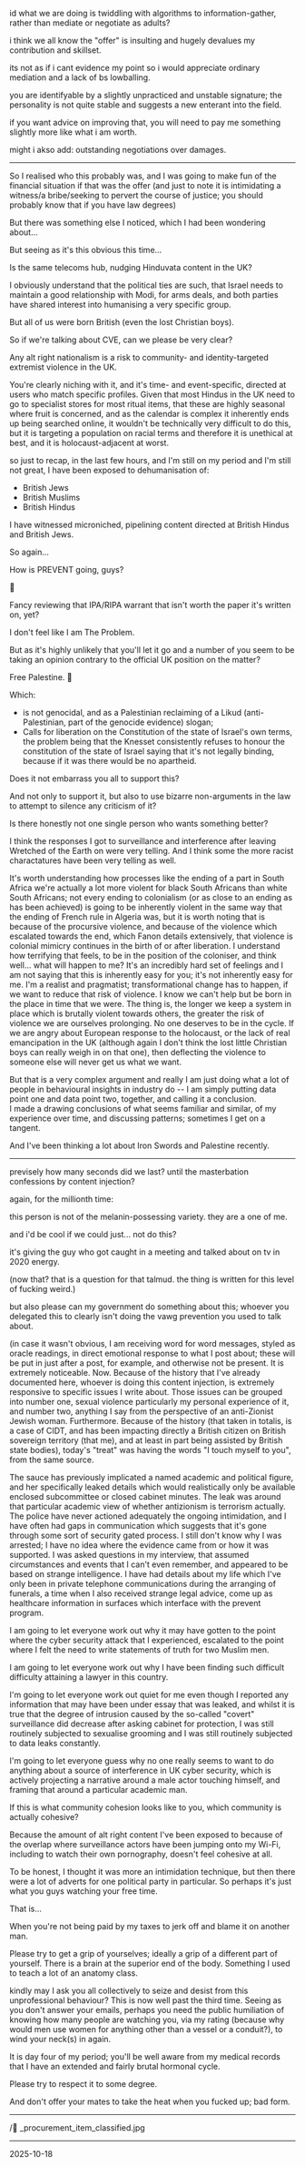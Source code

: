 id what we are doing is twiddling with algorithms to information-gather, rather than mediate or negotiate as adults?  

i think we all know the "offer" is insulting and hugely devalues my contribution and skillset.  

its not as if i cant evidence my point so i would appreciate ordinary mediation and a lack of bs lowballing.  

you are identifyable by a slightly unpracticed and unstable signature; the personality is not quite stable and suggests a new enterant into the field.  

if you want advice on improving that, you will need to pay me something slightly more like what i am worth.  

might i akso add: outstanding negotiations over damages.  

---

So I realised who this probably was, and I was going to make fun of the financial situation if that was the offer (and just to note it is intimidating a witness/a bribe/seeking to pervert the course of justice; you should probably know that if you have law degrees)  

But there was something else I noticed, which I had been wondering about...  

But seeing as it's this obvious this time...  

Is the same telecoms hub, nudging Hinduvata content in the UK?  

I obviously understand that the political ties are such, that Israel needs to maintain a good relationship with Modi, for arms deals, and both parties have shared interest into humanising a very specific group.  

But all of us were born British (even the lost Christian boys).

So if we're talking about CVE, can we please be very clear?  

Any alt right nationalism is a risk to community- and identity-targeted extremist violence in the UK.  

You're clearly niching with it, and it's time- and event-specific, directed at users who match specific profiles. Given that most Hindus in the UK need to go to specialist stores for most ritual items, that these are highly seasonal where fruit is concerned, and as the calendar is complex it inherently ends up being searched online, it wouldn't be technically very difficult to do this, but it is targeting a population on racial terms and therefore it is unethical at best, and it is holocaust-adjacent at worst.  

so just to recap, in the last few hours, and I'm still on my period and I'm still not great, I have been exposed to dehumanisation of:
- British Jews
- British Muslims  
- British Hindus

I have witnessed microniched, pipelining content directed at British Hindus and British Jews.  

So again...  

How is PREVENT going, guys?  

🎪  

Fancy reviewing that IPA/RIPA warrant that isn't worth the paper it's written on, yet?  

I don't feel like I am The Problem.   

But as it's highly unlikely that you'll let it go and a number of you seem to be taking an opinion contrary to the official UK position on the matter?  

Free Palestine. 🍉  

Which:
- is not genocidal, and as a Palestinian reclaiming of a Likud (anti-Palestinian, part of the genocide evidence) slogan;  
- Calls for liberation on the Constitution of the state of Israel's own terms, the problem being that the Knesset consistently refuses to honour the constitution of the state of Israel saying that it's not legally binding, because if it was there would be no apartheid.

Does it not embarrass you all to support this?  

And not only to support it, but also to use bizarre non-arguments in the law to attempt to silence any criticism of it?  

Is there honestly not one single person who wants something better?  

I think the responses I got to surveillance and interference after leaving Wretched of the Earth on were very telling. And I think some the more racist charactatures have been very telling as well.  

It's worth understanding how processes like the ending of a part in South Africa we're actually a lot more violent for black South Africans than white South Africans; not every ending to colonialism (or as close to an ending as has been achieved) is going to be inherently violent in the same way that the ending of French rule in Algeria was, but it is worth noting that is because of the procursive violence, and because of the violence which escalated towards the end, which Fanon details extensively, that violence is colonial mimicry continues in the birth of or after liberation. I understand how terrifying that feels, to be in the position of the coloniser, and think well... what will happen to me? It's an incredibly hard set of feelings and I am not saying that this is inherently easy for you; it's not inherently easy for me. I'm a realist and pragmatist; transformational change has to happen, if we want to reduce that risk of violence. I know we can't help but be born in the place in time that we were. The thing is, the longer we keep a system in place which is brutally violent towards others, the greater the risk of violence we are ourselves prolonging. No one deserves to be in the cycle. If we are angry about European response to the holocaust, or the lack of real emancipation in the UK (although again I don't think the lost little Christian boys can really weigh in on that one), then deflecting the violence to someone else will never get us what we want.  

But that is a very complex argument and really I am just doing what a lot of people in behavioural insights in industry do -- I am simply putting data point one and data point two, together, and calling it a conclusion.  
I made a drawing conclusions of what seems familiar and similar, of my experience over time, and discussing patterns; sometimes I get on a tangent.  

And I've been thinking a lot about Iron Swords and Palestine recently.  

---

previsely how many seconds did we last? until the masterbation confessions by content injection?  

again, for the millionth time:  

this person is not of the melanin-possessing variety. they are a one of me.  

and i'd be cool if we could just... not do this?  

it's giving the guy who got caught in a meeting and talked about on tv in 2020 energy.  

(now that? that is a question for that talmud. the thing is written for this level of fucking weird.)  

but also please can my government do something about this; whoever you delegated this to clearly isn't doing the vawg prevention you used to talk about.  


(in case it wasn't obvious, I am receiving word for word messages, styled as oracle readings, in direct emotional response to what I post about; these will be put in just after a post, for example, and otherwise not be present. It is extremely noticeable. Now. Because of the history that I've already documented here, whoever is doing this content injection, is extremely responsive to specific issues I write about. Those issues can be grouped into number one, sexual violence particularly my personal experience of it, and number two, anything I say from the perspective of an anti-Zionist Jewish woman. Furthermore. Because of the history (that taken in totalis, is a case of CIDT, and has been impacting directly a British citizen on British sovereign territory (that me), and at least in part being assisted by British state bodies), today's "treat" was having the words "I touch myself to you", from the same source.  

The sauce has previously implicated a named academic and political figure, and her specifically leaked details which would realistically only be available enclosed subcommittee or closed cabinet minutes. The leak was around that particular academic view of whether antizionism is terrorism actually. The police have never actioned adequately the ongoing intimidation, and I have often had gaps in communication which suggests that it's gone through some sort of security gated process. I still don't know why I was arrested; I have no idea where the evidence came from or how it was supported. I was asked questions in my interview, that assumed circumstances and events that I can't even remember, and appeared to be based on strange intelligence. I have had details about my life which I've only been in private telephone communications during the arranging of funerals, a time when I also received strange legal advice, come up as healthcare information in surfaces which interface with the prevent program.  

I am going to let everyone work out why it may have gotten to the point where the cyber security attack that I experienced, escalated to the point where I felt the need to write statements of truth for two Muslim men.  

I am going to let everyone work out why I have been finding such difficult difficulty attaining a lawyer in this country.  

I'm going to let everyone work out quiet for me even though I reported any information that may have been under essay that was leaked, and whilst it is true that the degree of intrusion caused by the so-called "covert" surveillance did decrease after asking cabinet for protection, I was still routinely subjected to sexualise grooming and I was still routinely subjected to data leaks constantly.  

I'm going to let everyone guess why no one really seems to want to do anything about a source of interference in UK cyber security, which is actively projecting a narrative around a male actor touching himself, and framing that around a particular academic man.  

If this is what community cohesion looks like to you, which community is actually cohesive?  

Because the amount of alt right content I've been exposed to because of the overlap where surveillance actors have been jumping onto my Wi-Fi, including to watch their own pornography, doesn't feel cohesive at all.  

To be honest, I thought it was more an intimidation technique, but then there were a lot of adverts for one political party in particular. So perhaps it's just what you guys watching your free time.  

That is...  

When you're not being paid by my taxes to jerk off and blame it on another man.  

Please try to get a grip of yourselves; ideally a grip of a different part of yourself. There is a brain at the superior end of the body. Something I used to teach a lot of an anatomy class.  

kindly may I ask you all collectively to seize and desist from this unprofessional behaviour? This is now well past the third time. Seeing as you don't answer your emails, perhaps you need the public humiliation of knowing how many people are watching you, via my rating (because why would men use women for anything other than a vessel or a conduit?), to wind your neck(s) in again.  

It is day four of my period; you'll be well aware from my medical records that I have an extended and fairly brutal hormonal cycle.  

Please try to respect it to some degree.  

And don't offer your mates to take the heat when you fucked up; bad form.  

---

/🎪 _procurement_item_classified.jpg

---


2025-10-18  
